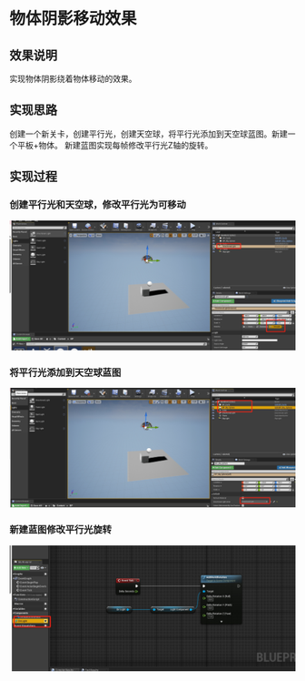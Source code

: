 # 物体阴影移动效果

## 效果说明
实现物体阴影绕着物体移动的效果。

## 实现思路
创建一个新关卡，创建平行光，创建天空球，将平行光添加到天空球蓝图。新建一个平板+物体。 新建蓝图实现每帧修改平行光Z轴的旋转。

## 实现过程
### 创建平行光和天空球，修改平行光为可移动
![图片](./image/shadowMovement%20(1).png)

### 将平行光添加到天空球蓝图
![图片](./image/shadowMovement%20(2).png)

### 新建蓝图修改平行光旋转
![图片](./image/shadowMovement%20(3).png)
